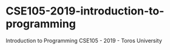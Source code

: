 # CSE105-2019-introduction-to-programming
Introduction to Programming CSE105 - 2019 - Toros University
